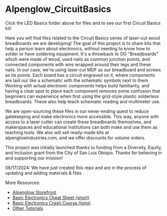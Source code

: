 # Alpenglow_CircuitBasics

Click the LED Basics folder above for files and to see our first Circuit Basics kit!

Here you will find files related to the Circuit Basics series of laser-cut wood breadboards we are developing!  The goal of this project is to share kits that help a person learn about electronics, without needing to know how to solder or have soldering equipment.  It's a throwback to OG "Breadboards" which were made of wood, used nails as common junction points, and connected components with wire wrapped around their legs and these nails.  In our case, we're using laser-cut MDF as our breadboard and screws as tie points. Each board has a circuit engraved on it, where components are laid our like a schematic with the schematic symbols next to them.  Working with actual electronic components helps build familiarity, and having a clear spot to place each component removes some confusion that beginners can experience when first using the grid-style plastic solderless breadboards.  These also help teach schematic reading and multimeter use.

We are open-sourcing these files in our never-ending quest to reduce gatekeeping and make electronics more accessible.  This way, anyone with access to a laser cutter can create these breadboards themselves, and makerspaces and educational institutions can both make and use them as teaching tools.  We also will sell ready-made kits at alpenglowindustries.com, and we offer discounts for volume orders.

This project was initially launched thanks to funding from a Diversity, Equity, and Inclusion grant from the City of San Luis Obispo.  Thanks for believing in and supporting our mission!

06/17/2024: We have just created this repo and are in the process of updating and adding materials & files

More Resources:
* [Alpenglow Storefront](https://www.alpenglowindustries.com/store)
* [Basic Electronics Cheat Sheet (short)](https://cdn.shopify.com/s/files/1/0608/6698/6193/files/Basic_Electronics_Workshop_Cheat_Sheet.pdf?v=1716591500)
* [Basic Electronics Crash Course (long)](https://cdn.shopify.com/s/files/1/0608/6698/6193/files/Basic_Electronics_Workshop_Crash_Course.pdf?v=1716591500)
* [Other Tutorials](https://www.alpenglowindustries.com/pages/tutorials-home-page)
